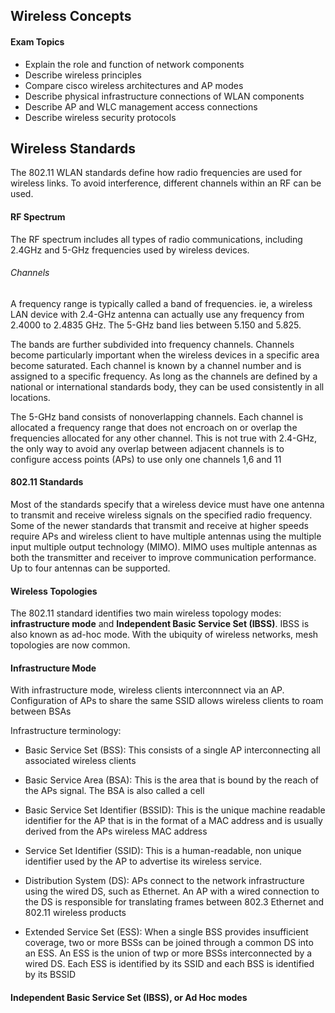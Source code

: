 ## Wireless Concepts

#### Exam Topics

- Explain the role and function of network components
- Describe wireless principles
- Compare cisco wireless architectures and AP modes
- Describe physical infrastructure connections of WLAN components
- Describe AP and WLC management access connections
- Describe wireless security protocols

## Wireless Standards

The 802.11 WLAN standards define how radio frequencies are used for wireless links. To avoid interference, different channels within an RF can be used.

#### RF Spectrum

The RF spectrum includes all types of radio communications, including 2.4GHz and 5-GHz frequencies used by wireless devices.

###### Channels

A frequency range is typically called a band of frequencies. ie, a wireless LAN device with 2.4-GHz antenna can actually use any frequency from 2.4000 to 2.4835 GHz. The 5-GHz band lies between 5.150 and 5.825.

The bands are further subdivided into frequency channels. Channels become particularly important when the wireless devices in a specific area become saturated. Each channel is known by a channel number and is assigned to a specific frequency. As long as the channels are defined by a national or international standards body, they can be used consistently in all locations.

The 5-GHz band consists of nonoverlapping channels. Each channel is allocated a frequency range that does not encroach on or overlap the frequencies allocated for any other channel. This is not true with 2.4-GHz, the only way to avoid any overlap between adjacent channels is to configure access points (APs) to use only one channels 1,6 and 11

#### 802.11 Standards

Most of the standards specify that a wireless device must have one antenna to transmit and receive wireless signals on the specified radio frequency. Some of the newer standards that transmit and receive at higher speeds require APs and wireless client to have multiple antennas using the multiple input multiple output technology (MIMO). MIMO uses multiple antennas as both the transmitter and receiver to improve communication performance. Up to four antennas can be supported. 

#### Wireless Topologies

The 802.11 standard identifies two main wireless topology modes: **infrastructure mode** and **Independent Basic Service Set (IBSS)**.
IBSS is also known as ad-hoc mode. With the ubiquity of wireless networks, mesh topologies are now common.

#### Infrastructure Mode 

With infrastructure mode, wireless clients interconnnect via an AP. 
Configuration of APs to share the same SSID allows wireless clients to roam between BSAs

Infrastructure terminology:
- Basic Service Set (BSS): This consists of a single AP interconnecting all associated wireless clients 

- Basic Service Area (BSA): This is the area that is bound by the reach of the APs signal. The BSA is also called a cell 

- Basic Service Set Identifier (BSSID): This is the unique machine readable identifier for the AP that is in the format of a MAC address and is usually derived from the APs wireless MAC address

- Service Set Identifier (SSID): This is a human-readable, non unique identifier used by the AP to advertise its wireless service.

- Distribution System (DS): APs connect to the network infrastructure using the wired DS, such as Ethernet. An AP with a wired connection to the DS is responsible for translating frames between 802.3 Ethernet and 802.11 wireless products

- Extended Service Set (ESS): When a single BSS provides insufficient coverage, two or more BSSs can be joined through a common DS into an ESS. An ESS is the union of twp or more BSSs interconnected by a wired DS. Each ESS is identified by its SSID and each BSS is identified by its BSSID

#### Independent Basic Service Set (IBSS), or Ad Hoc modes


